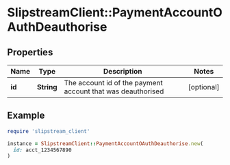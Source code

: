# SlipstreamClient::PaymentAccountOAuthDeauthorise

## Properties

| Name | Type | Description | Notes |
| ---- | ---- | ----------- | ----- |
| **id** | **String** | The account id of the payment account that was deauthorised | [optional] |

## Example

```ruby
require 'slipstream_client'

instance = SlipstreamClient::PaymentAccountOAuthDeauthorise.new(
  id: acct_1234567890
)
```

